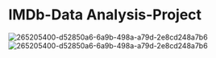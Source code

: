 # IMDb-Data Analysis-Project

![265205400-d52850a6-6a9b-498a-a79d-2e8cd248a7b6](https://github.com/data-enthusiast-urvashi/HOTEL-BOOKINGS-PROJECT/assets/148456153/f73ccf06-61d4-4e1d-9198-7514a3dba938)
![265205400-d52850a6-6a9b-498a-a79d-2e8cd248a7b6](https://iconscout.com/lottie-animation/imdb-6783914)
